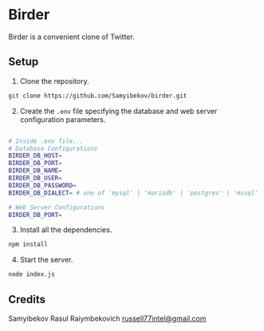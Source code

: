 Birder
======

Birder is a convenient clone of Twitter.

## Setup

1.  Clone the repository.

```bash
git clone https://github.com/Samyibekov/birder.git
```

2.  Create the `.env` file
    specifying the database and web server configuration
    parameters.

```bash

# Inside .env file...
# Database Configurations
BIRDER_DB_HOST=
BIRDER_DB_PORT=
BIRDER_DB_NAME=
BIRDER_DB_USER=
BIRDER_DB_PASSWORD=
BIRDER_DB_DIALECT= # one of 'mysql' | 'mariadb' | 'postgres' | 'mssql' 

# Web Server Configurations
BIRDER_DB_PORT=
```

3.  Install all the dependencies.

```bash
npm install
```

4.  Start the server.

```bash
node index.js
```

## Credits

Samyibekov Rasul Raiymbekovich <russell77intel@gmail.com>
